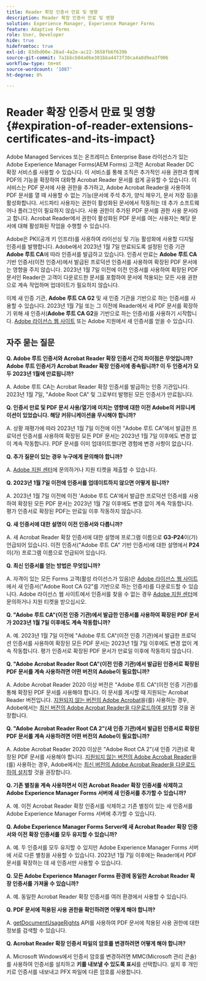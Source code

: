 ```yaml
---
title: Reader 확장 인증서 만료 및 영향
description: Reader 확장 인증서 만료 및 영향
solution: Experience Manager, Experience Manager Forms
feature: Adaptive Forms
role: User, Developer
hide: true
hidefromtoc: true
exl-id: 83dbd00e-28ad-4a2e-ac22-3658fb6f639b
source-git-commit: 7a1bbcb84a0be301bba4473f30ca4a8d9ea3f906
workflow-type: tm+mt
source-wordcount: '1087'
ht-degree: 0%

---
```


# Reader 확장 인증서 만료 및 영향 {#expiration-of-reader-extensions-certificates-and-its-impact}

Adobe Managed Services 또는 온프레미스 Enterprise Base 라이선스가 있는 Adobe Experience Manager Forms(AEM Forms) 고객은 Acrobat Reader DC 확장 서비스를 사용할 수 있습니다. 이 서비스를 통해 조직은 추가적인 사용 권한과 함께 PDF의 기능을 확장하여 대화형 Acrobat Reader 문서를 쉽게 공유할 수 있습니다. 이 서비스는 PDF 문서에 사용 권한을 추가하고, Adobe Acrobat Reader을 사용하여 PDF 문서를 열 때 사용할 수 없는 기능(문서에 주석 추가, 양식 채우기, 문서 저장 등)을 활성화합니다. 서드파티 사용자는 권한이 활성화된 문서에서 작동하는 데 추가 소프트웨어나 플러그인이 필요하지 않습니다. 사용 권한이 추가된 PDF 문서를 권한 사용 문서라고 합니다. Acrobat Reader에서 권한이 활성화된 PDF 문서를 여는 사용자는 해당 문서에 대해 활성화된 작업을 수행할 수 있습니다.

Adobe은 PKI(공개 키 인프라)를 사용하여 라이선싱 및 기능 활성화에 사용할 디지털 인증서를 발행합니다. Adobe에서 2023년 1월 7일 만료되도록 설정된 인증 기관 **Adobe 루트 CA**&#x200B;에 따라 인증서를 발급하고 있습니다. 인증서 만료는 **Adobe 루트 CA** 기반 인증서(이전 인증서)에서 발급된 프로덕션 인증서를 사용하여 확장된 PDF 문서에는 영향을 주지 않습니다. 2023년 1월 7일 이전에 이전 인증서를 사용하여 확장된 PDF 문서인 Reader은 고객이 다운로드한 문서를 포함하여 문서에 적용되는 모든 사용 권한으로 계속 작업하며 업데이트가 필요하지 않습니다.

이제 새 인증 기관, **Adobe 루트 CA G2** 및 새 인증 기관을 기반으로 하는 인증서를 사용할 수 있습니다. 2023년 1월 7일 또는 그 이전에 Reader에서 새 PDF 문서를 확장하기 위해 새 인증서(**Adobe 루트 CA G2**&#x200B;을 기반으로 하는 인증서)를 사용하기 시작합니다.  [Adobe 라이선스 웹 사이트](https://licensing.adobe.com/) 또는 Adobe 지원에서 새 인증서를 얻을 수 있습니다.

## 자주 묻는 질문

**Q. Adobe 루트 인증서와 Acrobat Reader 확장 인증서 간의 차이점은 무엇입니까? Adobe 루트 인증서가 Acrobat Reader 확장 인증서에 종속됩니까? 이 두 인증서가 모두 2023년 1월에 만료됩니까?**

A. Adobe 루트 CA는 Acrobat Reader 확장 인증서를 발급하는 인증 기관입니다. 2023년 1월 7일, &quot;Adobe Root CA&quot; 및 그로부터 발행된 모든 인증서가 만료됩니다.

**Q. 인증서 만료 및 PDF 문서 사용/열기에 미치는 영향에 대한 이전 Adobe의 커뮤니케이션이 있었습니다. 해당 커뮤니케이션을 무시해야 합니까?**

A. 상황 재평가에 따라 2023년 1월 7일 이전에 이전 &quot;Adobe 루트 CA&quot;에서 발급한 프로덕션 인증서를 사용하여 확장된 모든 PDF 문서는 2023년 1월 7일 이후에도 변경 없이 계속 작동합니다. PDF 문서를 이미 업데이트했다면 경험에 변경 사항이 없습니다.

**Q. 추가 질문이 있는 경우 누구에게 문의해야 합니까?**

A. [Adobe 지원 센터](https://experienceleague.adobe.com/ko?support-solution=Experience+Manager#support)에 문의하거나 지원 티켓을 제출할 수 있습니다.

**Q. 2023년 1월 7일 이전에 인증서를 업데이트하지 않으면 어떻게 됩니까?**

A. 2023년 1월 7일 이전에 이전 &#39;Adobe 루트 CA&#39;에서 발급한 프로덕션 인증서를 사용하여 확장된 모든 PDF 문서는 2023년 1월 7일 이후에도 변경 없이 계속 작동합니다. 평가 인증서로 확장된 PDF는 만료일 이후 작동하지 않습니다.

**Q. 새 인증서에 대한 설명이 이전 인증서와 다릅니까?**

A. 새 Acrobat Reader 확장 인증서에 대한 설명에 프로그램 이름으로 **G3-P24**&#x200B;이(가) 언급되어 있습니다. 이전 인증서(&quot;Adobe 루트 CA&quot; 기반 인증서)에 대한 설명에서 **P24**&#x200B;이(가) 프로그램 이름으로 언급되어 있습니다.

**Q. 최신 인증서를 얻는 방법은 무엇입니까?**

A. 자격이 있는 모든 Forms 고객(활성 라이선스가 있음)은 [Adobe 라이선스 웹 사이트](https://licensing.adobe.com/)에서 새 인증서(&quot;Adobe Root CA G2&quot;를 기반으로 하는 인증서)를 다운로드할 수 있습니다. Adobe 라이선스 웹 사이트에서 인증서를 찾을 수 없는 경우 [Adobe 지원 센터](https://experienceleague.adobe.com/ko?support-solution=Experience+Manager&lang=en#support)에 문의하거나 지원 티켓을 받으십시오.

**Q. &quot;Adobe 루트 CA&quot;(이전 인증 기관)에서 발급한 인증서를 사용하여 확장된 PDF 문서가 2023년 1월 7일 이후에도 계속 작동합니까?**

A. 예. 2023년 1월 7일 이전에 &quot;Adobe 루트 CA&quot;(이전 인증 기관)에서 발급한 프로덕션 인증서를 사용하여 확장된 모든 PDF 문서는 2023년 1월 7일 이후에도 변경 없이 계속 작동합니다. 평가 인증서로 확장된 PDF 문서가 만료일 이후에 작동하지 않습니다.

**Q. &quot;Adobe Acrobat Reader Root CA&quot;(이전 인증 기관)에서 발급된 인증서로 확장된 PDF 문서를 계속 사용하려면 어떤 버전의 Adobe이 필요합니까?**

A. Adobe Acrobat Reader 2020 이상 버전은 &quot;Adobe 루트 CA&quot;(이전 인증 기관)를 통해 확장된 PDF 문서를 사용해야 합니다. 이 문서를 게시할 때 지원되는 Acrobat Reader 버전입니다. [지원되지 않는 버전의 Adobe Acrobat](https://helpx.adobe.com/kr/support/programs/eol-matrix.html)을(를) 사용하는 경우, Adobe에서는 [최신 버전의 Adobe Acrobat Reader을 다운로드하여 설치](https://get.adobe.com/reader/)할 것을 권장합니다.

**Q. &quot;Adobe Acrobat Reader Root CA 2&quot;(새 인증 기관)에서 발급된 인증서로 확장된 PDF 문서를 계속 사용하려면 어떤 버전의 Adobe이 필요합니까?**

A. Adobe Acrobat Reader 2020 이상은 &quot;Adobe Root CA 2&quot;(새 인증 기관)로 확장된 PDF 문서를 사용해야 합니다. [지원되지 않는 버전의 Adobe Acrobat Reader](https://helpx.adobe.com/kr/support/programs/eol-matrix.html)을(를) 사용하는 경우, Adobe에서는 [최신 버전의 Adobe Acrobat Reader을 다운로드하여 설치](https://get.adobe.com/reader/)할 것을 권장합니다.

**Q. 기존 별칭을 계속 사용하면서 이전 Acrobat Reader 확장 인증서를 삭제하고 Adobe Experience Manager Forms 서버에 새 인증서를 추가할 수 있습니까?**

A. 예. 이전 Acrobat Reader 확장 인증서를 삭제하고 기존 별칭이 있는 새 인증서를 Adobe Experience Manager Forms 서버에 추가할 수 있습니다.

**Q. Adobe Experience Manager Forms Server에 새 Acrobat Reader 확장 인증서와 이전 확장 인증서를 모두 유지할 수 있습니까?**

A. 예. 두 인증서를 모두 유지할 수 있지만 Adobe Experience Manager Forms 서버에 서로 다른 별칭을 사용할 수 있습니다. 2023년 1월 7일 이후에는 Reader에서 PDF 문서를 확장하는 데 새 인증서만 사용할 수 있습니다.

**Q. 모든 Adobe Experience Manager Forms 환경에 동일한 Acrobat Reader 확장 인증서를 가져올 수 있습니까?**

A. 예. 동일한 Acrobat Reader 확장 인증서를 여러 환경에서 사용할 수 있습니다.

**Q. PDF 문서에 적용된 사용 권한을 확인하려면 어떻게 해야 합니까?**

A. [getDocumentUsageRights](/help/forms/developing/acrobat-reader-dc-extensions-service.md) API를 사용하여 PDF 문서에 적용된 사용 권한에 대한 정보를 검색할 수 있습니다.

**Q. Acrobat Reader 확장 인증서 파일의 암호를 변경하려면 어떻게 해야 합니까?**

A. Microsoft Windows에서 인증서 암호를 변경하려면 MMC(Microsoft 관리 콘솔)를 사용하여 인증서를 설치하고 **키를 내보낼 수 있도록 표시**&#x200B;를 선택합니다. 설치 후 개인 키로 인증서를 내보내고 PFX 파일에 다른 암호를 사용합니다.


<!-- 
## Applying the certificates {#obtaning-and-applying-the-certificates} 

You can choose one of the following paths to apply latest certificates:

* [Updating certificates for an AEM Forms on JEE environment](#Updating-and-Applying-certificates-for-an-AEM-Forms-on-JEE-environment) 
* [Updating certificates for an AEM Forms on OSGi environment](#Updating-and-applying-certificates-for-an-AEM-Forms-on-OSGi-environment)

>[!NOTE]
>
>The document uses the term certificates and credentials interchangeably.

### Pre-requisites {#Pre-requisites}

Updating the certificates requires using actions available on AEM Forms administrator console and Reader Extension APIs provided by AEM Forms. The document is intended for users and administrators with knowledge of using Adobe Experience Manger Forms APIs. Before you start, ensure that: 

* the user has administrator rights on underlying AEM Forms environment. 
* the user has setup the [development environment](https://experienceleague.adobe.com/docs/experience-manager-65-lts/developing/devtools/howto-projects-eclipse.html) and has access to it.
* [obtain the certificates](#obtain-the-certificates).


### Obtain the certificates {#obtain-the-certificates}

The Rights credential is delivered as a digital certificate that contains the public key, the private key, and the password used to access the credential.

If your organization purchases a production version of Reader Extensions, the production Rights credential is delivered by Adobe Licensing Website (LWS). A production Rights credential is unique to your organization and can enable the specific usage rights that you require.

If you obtained Reader Extensions through a partner or software provider who integrated Reader Extensions into their software, the Rights credential is provided to you by that partner who, in turn, receives this credential from Adobe.

>[!NOTE]
>
>The Rights credential cannot be used for typical document signing or assertion of identity. For these applications, you can use a self-sign certificate or acquire an identity certificate from a Certificate Authority (CA).

The following types of Rights credentials are available:

**Customer Evaluation**: A credential with a short validity period that is provided to customers who want to evaluate Reader Extensions. Usage rights applied to documents using this credential expire when the credential expires. This type of credential is valid only for two to three months.

**Production**: A credential with a long validity period that is provided to customers who purchased the full product. Production credentials are unique to each customer but can be installed on multiple systems.

If you have already used certificates to reader extend PDF files, download a production certificate from [Adobe Licensing Website (LWS)](https://licensing.adobe.com/).

### Applying certificates for an AEM Forms on JEE environment {#Updating-and-Applying-certificates-for-an-AEM-Forms-on-JEE-environment} 

Applying new certificates on AEM Forms on JEE stack requires importing new credentials and applying usage rights. You can use admin console to import credentials and AEM Forms Reader Extension APIs to apply usage rights. 

#### Import and configure credentials 

You can use the Trust Store Management pages to import a new credential. The Trust Store may contain more than one Reader Extensions credential. Designate one of those credentials as the default Reader Extensions credential. The default credential is used when a Workbench user is unable to determine which credential to use during process creation. These rules apply to default credentials:

* If you import a Reader Extensions credential and the Trust Store contains no other Reader Extensions credentials, it is set as the default.
* If you import a Reader Extensions credential with the Default option selected, the default type is removed from an existing default credential. The imported credential becomes the default.
* You cannot delete a default Reader Extensions credential. To delete the default credential, first set another credential as the default. An exception to this rule is that if there is only one credential, you can delete it even though it is the default.
* You cannot update a default Reader Extensions credential.

To import the credentials: 

1. In administration console, click Settings > Trust Store Management > Local Credentials.
1. Click Import and, under Trust Store Type, select Acrobat Reader DC extensions Credential.
1. (Optional) To indicate that this credential is the default credential to use with Acrobat Reader DC extensions, select Default.
1. In the Alias box, type an identifier for the credential. This identifier is used as the display name for the credential in Acrobat Reader DC extensions. This alias is also used to access the credential programmatically using the AEM forms SDK.
1. Click Choose File to locate the credential, type the password of the credential, and then click OK.

If the error message "Failed to import credential due to either incorrect file format, or incorrect password" appears, verify that the password is valid.

You can also import and delete credentials programmatically. (See [Programming with AEM forms](../../developing/credentials.md).)

<!-- ### Remove usage rights from existing rights-enabled PDF documents

Remove usage rights from existing rights-enabled PDF documents before applying usage rights with latest credentials. AEM Forms on JEE provides APIs to remove usage rights. For detailed instructions, see [Removing Usage Rights from PDF Documents](../../developing/assigning-usage-rights.md#removing-usage-rights-from-pdf-documents).

To remove usage rights for AEM Forms on JEE processes developed in Workbench, see [Workbench Help](https://helpx.adobe.com/content/dam/help/en/experience-manager/6-5/forms/pdf/WorkbenchHelp.pdf). 

#### Apply the usage rights to PDF documents 

After importing new credentials, you can apply usage rights to PDF documents using the Acrobat Reader DC extensions Java Client API and web service.  For details, see [Applying Usage Rights to PDF Documents](../../developing/assigning-usage-rights.md#applying-usage-rights-to-pdf-documents). 


### Applying certificates for an AEM Forms on OSGi environment {#Updating-and-applying-certificates-for-an-AEM-Forms-on-OSGi-environment}

Applying new certificates on AEM Forms on OSGi stack requires importing new credentials and applying usage rights. You can use admin console to import credentials and AEM Forms Reader Extension APIs to apply usage rights. 

#### Import credentials {#Import-credentials}

In an AEM Forms on OSGi environment, a Reader Extension credential is associated with fd-service user. Before adding credentials for fd-user key store, perform the following steps to create a key store: 

1. Log in to your AEM Author instance as an Administrator.
1. Go to **[!UICONTROL Tools]**> **[!UICONTROL Security]**>**[!UICONTROL Users]**.
1. Scroll down the list of users until you find fd-service user account.
1. Click **[!UICONTROL fd-service]** user.
1. Click keystore tab.
1. Click **[!UICONTROL Create KeyStore]**.
1. Set the KeyStore Access Password and save your settings to create the KeyStore password.

After creating the key-store, add credentials to fd-service user. The following video explains the steps: 

>[!VIDEO](https://images-tv.adobe.com/mpcv3/5577/8db8e554-f04b-4fae-8108-b9b5e0eb03ad_1627925794.854x480at800_h264.mp4)

The following command list the details of the pfx file. Before running the command, navigate to the directory that contains the .pfx file.

`keytool -v -list -storetype pkcs12 -keystore [name of your .pfx file]`

For example, keytool -v -list -storetype pkcs12 -keystore 1005566.pfx where 1005566.pfx is the name of my pfx file

<!-- ### Remove usage rights from existing rights-enabled PDF documents

Remove usage rights from existing rights-enabled PDF documents before applying usage rights with latest credentials. You can remove the usage rights for a document by invoking the removeUsageRights API from within the docAssuranceServiceAPI. For detailed information, see [Remove Usage Rights](/help/forms/using/aem-document-services-programmatically.md#removing-usage-rights) document.

#### Apply the usage rights to PDF documents 

To apply usage rights in an AEM Forms on OSGi environment, Create custom OSGi service to usage rights to the documents. You can also create a servlet with a POST method to return the reader extended PDF to the user. For detailed instructions, see [Applying Reader Extensions](https://experienceleague.adobe.com/docs/experience-manager-learn/forms/document-services/apply-reader-extension-rights-to-pdf.html?lang=ko).  -->

